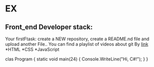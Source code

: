 # EX
## Front_end Developer stack:

Your firstFtask: create a NEW repository, create a README.nd file and upload another File..
You can find a playlist of videos about git By [link](https://www.youtube.com/watch?v=MB8B4Y9Io18)
*HTML
﻿﻿*CSS
﻿﻿*JavaScript

clas Program
{
    static void main(24)
    {
        Console.WriteLine("Hi, C#!");
    }
}


